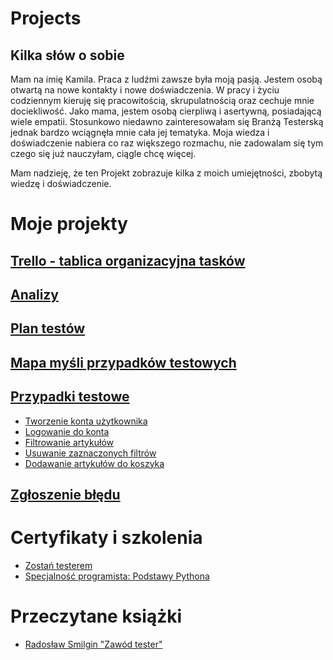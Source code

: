 # Projects
 ## Kilka słów o sobie
Mam na imię Kamila. Praca z ludźmi zawsze była moją pasją. Jestem osobą otwartą na nowe kontakty i nowe doświadczenia. W pracy i życiu codziennym kieruję się pracowitością, skrupulatnością oraz cechuje mnie dociekliwość. Jako mama, jestem osobą cierpliwą i asertywną, posiadającą wiele empatii. Stosunkowo niedawno zainteresowałam się Branżą Testerską jednak bardzo wciągnęła mnie cała jej tematyka. Moja wiedza i doświadczenie nabiera co raz większego rozmachu, nie zadowalam się tym czego się już nauczyłam, ciągle chcę więcej.
 
 Mam nadzieję, że ten Projekt zobrazuje kilka z moich umiejętności, zbobytą wiedzę i doświadczenie.

# Moje projekty
## [Trello - tablica organizacyjna tasków](https://trello.com/invite/b/KqaXd9uY/2ff924e73d0745f08c3fb1eed9000a1a/moje-taski)
## [Analizy](https://github.com/KamilaWhite/Projects/blob/master/projects/analizy.md)
## [Plan testów](https://github.com/KamilaWhite/Projects/blob/master/projects/plan%20testow.md)
## [Mapa myśli przypadków testowych](https://github.com/KamilaWhite/Projects/blob/master/images/Mapa%20przypadk%C3%B3w%20sklepu%20deichmann.jpg)
## [Przypadki testowe](https://github.com/KamilaWhite/Projects/tree/master/test-cases)
- [Tworzenie konta użytkownika](https://github.com/KamilaWhite/Projects/blob/master/test-cases/Tworzenie%20konta%20u%C5%BCytkownika.md)
- [Logowanie do konta](https://github.com/KamilaWhite/Projects/blob/master/test-cases/Logowanie%20do%20konta.md)
- [Filtrowanie artykułów](https://github.com/KamilaWhite/Projects/blob/master/test-cases/Filtrowania.md)
- [Usuwanie zaznaczonych filtrów](https://github.com/KamilaWhite/Projects/blob/master/test-cases/Usuwanie%20zaznaczonych%20filtr%C3%B3w.md)
- [Dodawanie artykułów do koszyka](https://github.com/KamilaWhite/Projects/blob/master/test-cases/Dodawanie%20do%20koszyka.md)
## [Zgłoszenie błędu](https://github.com/KamilaWhite/Projects/blob/master/projects/zgloszenie%20buga.md)

# Certyfikaty i szkolenia
- [Zostań testerem](https://github.com/KamilaWhite/Projects/blob/master/images/Certyfikaty%20i%20szkolenia/Certyfikat-Zosta%C5%84%20Testerem.pdf)
- [Specjalność programista: Podstawy Pythona](https://github.com/KamilaWhite/Projects/blob/master/images/Certyfikaty%20i%20szkolenia/Certyfikat-Podstawy%20Pythona.pdf)

# Przeczytane książki
- [Radosław Smilgin "Zawód tester"](https://ksiegarnia.pwn.pl/Zawod-tester,138870798,p.html)
